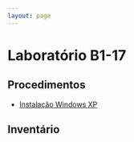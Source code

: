 ```yaml
---
layout: page
---
```



# Laboratório B1-17

## Procedimentos

- [Instalação Windows XP](../procedimentos/instalacao-windows-xp.md)


## Inventário